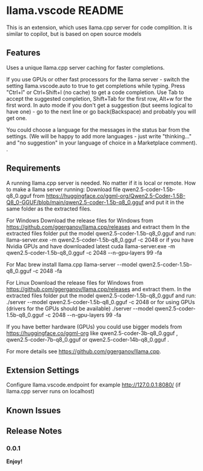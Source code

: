 # llama.vscode README

This is an extension, which uses llama.cpp server for code complition. It is similar to copilot, but is based on open source models

## Features
Uses a unique llama.cpp server caching for faster completions.

If you use GPUs or other fast processors for the llama server - switch the setting llama.vscode.auto to true to get completions while typing.
Press "Ctrl+l" or Ctrl+Shift+l (no cache) to get a code completion.
Use Tab to accept the suggested completion, Shift+Tab for the first row, Alt+w for the first word.
In auto mode if you don't get a suggestion (but seems logical to have one) - go to the next line or go back(Backspace) and probably you will get one.

You could choose a language for the messages in the status bar from the settings. (We will be happy to add more languages - just write  "thinking..." and "no suggestion" in your language of choice in a Marketplace comment).
.


## Requirements
A running llama.cpp server is needed. No matter if it is local or remote.
How to make a llama server running:
Download file qwen2.5-coder-1.5b-q8_0.gguf from https://huggingface.co/ggml-org/Qwen2.5-Coder-1.5B-Q8_0-GGUF/blob/main/qwen2.5-coder-1.5b-q8_0.gguf and put it in the same folder as the extracted files.

For Windows
Download the release files for Windows from https://github.com/ggerganov/llama.cpp/releases and extract them
In the extracted files folder put the model qwen2.5-coder-1.5b-q8_0.gguf and run:
llama-server.exe -m qwen2.5-coder-1.5b-q8_0.gguf -c 2048
or if you have Nvidia GPUs and have downloaded latest cuda
llama-server.exe -m qwen2.5-coder-1.5b-q8_0.gguf -c 2048 --n-gpu-layers 99 -fa

For Mac
brew install llama.cpp
llama-server --model qwen2.5-coder-1.5b-q8_0.gguf -c 2048 -fa

For Linux
Download the release files for Windows from https://github.com/ggerganov/llama.cpp/releases and extract them.
In the extracted files folder put the model qwen2.5-coder-1.5b-q8_0.gguf and run:
./server --model qwen2.5-coder-1.5b-q8_0.gguf -c 2048
or for using GPUs (drivers for the GPUs should be available)
./server --model qwen2.5-coder-1.5b-q8_0.gguf -c 2048 --n-gpu-layers 99 -fa

If you have better hardware (GPUs) you could use bigger models from https://huggingface.co/ggml-org like qwen2.5-coder-3b-q8_0.gguf , qwen2.5-coder-7b-q8_0.gguf  or qwen2.5-coder-14b-q8_0.gguf .

For more details see https://github.com/ggerganov/llama.cpp.


## Extension Settings

Configure llama.vscode.endpoint for example http://127.0.0.1:8080/ (if llama.cpp server runs on localhost)

## Known Issues

## Release Notes

### 0.0.1

**Enjoy!**
